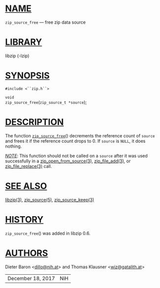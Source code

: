 # [NAME](#NAME)

`zip_source_free` — free zip data source

# [LIBRARY](#LIBRARY)

libzip (-lzip)

# [SYNOPSIS](#SYNOPSIS)

`#include <``zip.h``>`

`void`  
`zip_source_free`(`zip_source_t *source`);

# [DESCRIPTION](#DESCRIPTION)

The function [`zip_source_free`](#zip_source_free)() decrements the
reference count of `source` and frees it if the reference count drops to
0. If `source` is `NULL`, it does nothing.

[*NOTE*](#NOTE): This function should not be called on a `source` after
it was used successfully in a
[zip_open_from_source(3)](zip_open_from_source.md),
[zip_file_add(3)](zip_file_add.md), or
[zip_file_replace(3)](zip_file_replace.md) call.

# [SEE ALSO](#SEE_ALSO)

[libzip(3)](libzip.md), [zip_source(5)](zip_source.md),
[zip_source_keep(3)](zip_source_keep.md)

# [HISTORY](#HISTORY)

`zip_source_free`() was added in libzip 0.6.

# [AUTHORS](#AUTHORS)

Dieter Baron \<[dillo@nih.at](mailto:dillo@nih.at)\> and Thomas Klausner
\<[wiz@gatalith.at](mailto:wiz@gatalith.at)\>

|                   |     |
|-------------------|-----|
| December 18, 2017 | NiH |
